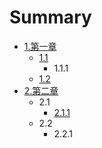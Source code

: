 # Summary

* [1.第一章](README.md)
   * [1.1](1.1.1.md)
       * 1.1.1
   * [1.2](1.2.1.md)
* [2.第二章](chapter1.md)
   * 2.1
       * [2.1.1](2.1.1.md)
   * 2.2
       * 2.2.1

